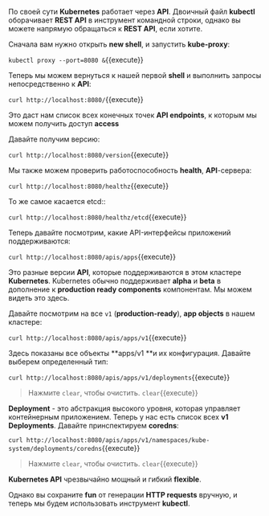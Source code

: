 По своей сути **Kubernetes** работает через **API**. Двоичный файл **kubectl** оборачивает **REST API** в инструмент командной строки, однако вы можете напрямую обращаться к **REST API**, если хотите.

Сначала вам нужно открыть **new shell**, и запустить **kube-proxy**:

`kubectl proxy --port=8080 &`{{execute}}

Теперь мы можем вернуться к нашей первой **shell** и выполнить запросы непосредственно к **API**:

`curl http://localhost:8080/`{{execute}}

Это даст нам список всех конечных точек **API endpoints**, к которым мы можем получить доступ **access**

Давайте получим версию:

`curl http://localhost:8080/version`{{execute}}

Мы также можем проверить работоспособность **health**, **API**-сервера:

`curl http://localhost:8080/healthz`{{execute}}

То же самое касается etcd::

`curl http://localhost:8080/healthz/etcd`{{execute}}

Теперь давайте посмотрим, какие API-интерфейсы приложений поддерживаются:

`curl http://localhost:8080/apis/apps`{{execute}}

Это разные версии **API**, которые поддерживаются в этом кластере **Kubernetes**. 
Kubernetes обычно поддерживает **alpha** и **beta** в дополнение к **production ready components** компонентам. Мы можем видеть это здесь.

Давайте посмотрим на все `v1` (**production-ready**), **app objects** в нашем кластере:

`curl http://localhost:8080/apis/apps/v1`{{execute}}

Здесь показаны все объекты **apps/v1 **и их конфигурация. Давайте выберем определенный тип:

`curl http://localhost:8080/apis/apps/v1/deployments`{{execute}}

> Нажмите `clear`, чтобы очистить. `clear`{{execute}}

**Deployment** - это абстракция высокого уровня, которая управляет контейнерным приложением. 
Теперь у нас есть список всех **v1 Deployments**. Давайте принспектируем **coredns**:

`curl http://localhost:8080/apis/apps/v1/namespaces/kube-system/deployments/coredns`{{execute}}

> Нажмите `clear`, чтобы очистить. `clear`{{execute}}

**Kubernetes API** чрезвычайно мощный и гибкий **flexible**.

Однако вы сохраните **fun** от генерации **HTTP requests** вручную, и теперь мы будем использовать инструмент **kubectl**.
